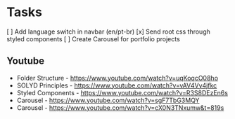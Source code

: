 # Tasks
[ ] Add language switch in navbar (en/pt-br)
[x] Send root css through styled components
[ ] Create Carousel for portfolio projects

## Youtube

* Folder Structure - https://www.youtube.com/watch?v=uqKoqcO08ho
* SOLYD Principles - https://www.youtube.com/watch?v=vAV4Vy4jfkc
* Styled Components - https://www.youtube.com/watch?v=R3S8DEzEn6s
* Carousel - https://www.youtube.com/watch?v=sgF7TbG3MQY
* Carousel - https://www.youtube.com/watch?v=cX0N3TNxumw&t=819s
